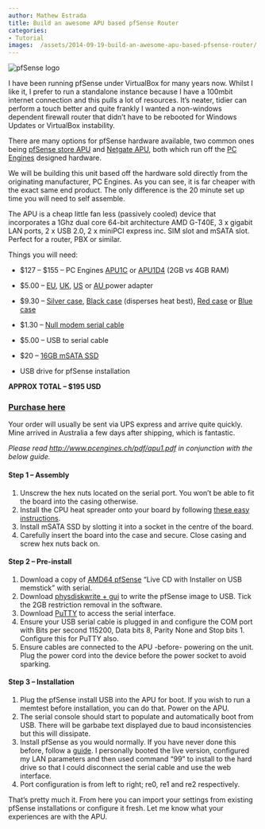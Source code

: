 ```yaml
---
author: Mathew Estrada
title: Build an awesome APU based pfSense Router
categories:
- Tutorial
images:  /assets/2014-09-19-build-an-awesome-apu-based-pfsense-router/
---
```

![pfSense logo]({{page.images}}pfsense.png)

I have been running pfSense under VirtualBox for many years now. Whilst I like it, I prefer to run a standalone instance because I have a 100mbit internet connection and this pulls a lot of resources. It’s neater, tidier can perform a touch better and quite frankly I wanted a non-windows dependent firewall router that didn’t have to be rebooted for Windows Updates or VirtualBox instability.

There are many options for pfSense hardware available, two common ones being [pfSense store APU](http://store.pfsense.org/VK-T40E/) and [Netgate APU](http://store.netgate.com/APU4.aspx), both which run off the [PC Engines](http://www.pcengines.ch/apu.htm) designed hardware.

We will be building this unit based off the hardware sold directly from the originating manufacturer, PC Engines. As you can see, it is far cheaper with the exact same end product. The only difference is the 20 minute set up time you will need to self assemble.

The APU is a cheap little fan less (passively cooled) device that incorporates a 1Ghz dual core 64-bit architecture AMD G-T40E, 3 x gigabit LAN ports, 2 x USB 2.0, 2 x miniPCI express inc. SIM slot and mSATA slot. Perfect for a router, PBX or similar.

Things you will need:

<!--more-->

- \$127 – \$155 – PC Engines [APU1C](http://www.pcengines.ch/apu1c.htm) or [APU1D4](http://www.pcengines.ch/apu1c4.htm) (2GB vs 4GB RAM)

- \$5.00 – [EU](http://www.pcengines.ch/ac12veur2.htm),  [UK](http://www.pcengines.ch/ac12vuk.htm), [US](http://www.pcengines.ch/ac12vus.htm) or [AU ](http://www.jaycar.com.au/productView.asp?ID=MP3490)power adapter

- \$9.30 – [Silver case](http://www.pcengines.ch/case1d2u.htm), [Black case](http://www.pcengines.ch/case1d2blku.htm) (disperses heat best), [Red case](http://www.pcengines.ch/case1d2redu.htm) or [Blue case](http://www.pcengines.ch/case1d2bluu.htm)

- \$1.30 – [Null modem serial cable](http://www.pcengines.ch/db9cab1.htm)

- \$5.00 – USB to serial cable

- \$20 – [16GB mSATA SSD](http://www.pcengines.ch/msata16d.htm)

- USB drive for pfSense installation




**APPROX TOTAL – $195 USD**

### [Purchase here](http://www.pcengines.ch/order1.php?c=4)

 

Your order will usually be sent via UPS express and arrive quite quickly. Mine arrived in Australia a few days after shipping, which is fantastic.

*Please read http://www.pcengines.ch/pdf/apu1.pdf in conjunction with the below guide.*

#### Step 1 – Assembly

1. Unscrew the hex nuts located on the serial port. You won’t be able to fit the board into the casing otherwise.
2. Install the CPU heat spreader onto your board by following [these easy instructions](http://pcengines.ch/apucool.htm).
3. Install mSATA SSD by slotting it into a socket in the centre of the board.
4. Carefully insert the board into the case and secure. Close casing and screw hex nuts back on.



#### Step 2 – Pre-install

1. Download a copy of [AMD64 pfSense](https://www.pfsense.org/download/mirror.php?section=downloads) “Live CD with Installer on USB memstick” with serial.
2. Download [physdiskwrite + gui](http://m0n0.ch/wall/physdiskwrite.php) to write the pfSense image to USB. Tick the 2GB restriction removal in the software.
3. Download [PuTTY](http://the.earth.li/~sgtatham/putty/latest/x86/putty.exe) to access the serial interface.
4. Ensure your USB serial cable is plugged in and configure the COM port with Bits per second 115200, Data bits 8, Parity None and Stop bits 1. Configure this for PuTTY also.
5. Ensure cables are connected to the APU -before- powering on the unit. Plug the power cord into the device before the power socket to avoid sparking.



#### Step 3 – Installation

1. Plug the pfSense install USB into the APU for boot. If you wish to run a memtest before installation, you can do that. Power on the APU.
2. The serial console should start to populate and automatically boot from USB. There will be garbabe text displayed due to baud inconsistencies but this will dissipate.
3. Install pfSense as you would normally. If you have never done this before, follow a [guide](https://doc.pfsense.org/index.php/Installing_pfSense). I personally booted the live version, configured my LAN parameters and then used command “99” to install to the hard drive so that I could disconnect the serial cable and use the web interface.
4. Port configuration is from left to right; re0, re1 and re2 respectively.




That’s pretty much it. From here you can import your settings from existing pfSense installations or configure it fresh. Let me know what your experiences are with the APU.